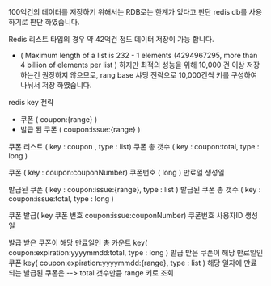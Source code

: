 
100억건의 데이터를 저장하기 위해서는 RDB로는 한계가 있다고 판단 redis db를 사용하기로 판단 하였습니다.

 Redis 리스트 타입의 경우 약 42억건 정도 데이터 저장이 가능 합니다.
  * ( Maximum length of a list is 232 - 1 elements (4294967295, more than 4 billion of elements per list )
하지만 최적의 성능을 위해 10,000 건 이상 저장하는건 권장하지 않으므로,
rang base 샤딩 전략으로 10,000건씩 키를 구성하여 나눠서 저장 하였습니다.
		
redis key 전략
 - 쿠폰 ( coupon:{range} )
 - 발급 된 쿠폰 ( coupon:issue:{range} )

쿠폰 리스트 ( key : coupon , type : list)
쿠폰 총 갯수 ( key : coupon:total, type : long )

쿠폰 ( key : coupon:couponNumber)
   쿠폰번호 ( long )
   만료일
   생성일


발급된 쿠폰 ( key : coupon:issue:{range}, type : list )
발급된 쿠폰 총 갯수 ( key : coupon:issue:total, type : long )

쿠폰 발급( key 쿠폰 번호 coupon:issue:couponNumber)
   쿠폰번호
   사용자ID
   생성일

발급 받은 쿠폰이 해당 만료일인 총 카운트 key( coupon:expiration:yyyymmdd:total, type : long )
발급 받은 쿠폰이 해당 만료일인 쿠폰 key( coupon:expiration:yyyymmdd:{range}, type : list )
해당 일자에 만료되는 발급된 쿠폰은 --> total 갯수만큼 range 키로 조회



